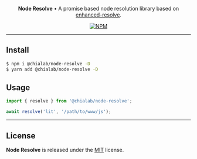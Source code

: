 <p align="center">
    <strong>Node Resolve</strong> • A promise based node resolution library based on <a href="https://github.com/webpack/enhanced-resolve">enhanced-resolve</a>.
</p>

<p align="center">
    <a href="https://www.npmjs.com/package/@chialab/node-resolve"><img alt="NPM" src="https://img.shields.io/npm/v/@chialab/node-resolve.svg?style=flat-square"></a>
</p>

---

## Install

```sh
$ npm i @chialab/node-resolve -D
$ yarn add @chialab/node-resolve -D
```

## Usage

```js
import { resolve } from '@chialab/node-resolve';

await resolve('lit', '/path/to/www/js');
```

---

## License

**Node Resolve** is released under the [MIT](https://github.com/chialab/rna/blob/master/packages/node-resolve/LICENSE) license.

